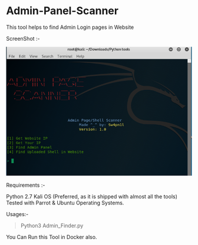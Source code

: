 # Admin-Panel-Scanner
This tool helps to find Admin Login pages in Website

ScreenShot :-

![picture](SS.png)

Requirements :- 

Python 2.7
Kali OS (Preferred, as it is shipped with almost all the tools)
Tested with Parrot & Ubuntu Operating Systems.

Usages:- 

> Python3 Admin_Finder.py 

You Can Run this Tool in Docker also.




